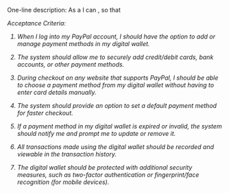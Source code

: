 One-line description:
As a <user> I can <securely store my preferred payment methods in my digital wallet>, so that <I can check out in seconds without ever entering an address or card info>

Acceptance Criteria:

1. When I log into my PayPal account, I should have the option to add or manage payment methods in my digital wallet.

2. The system should allow me to securely add credit/debit cards, bank accounts, or other payment methods.

3. During checkout on any website that supports PayPal, I should be able to choose a payment method from my digital wallet without having to enter card details manually.

4. The system should provide an option to set a default payment method for faster checkout.

5. If a payment method in my digital wallet is expired or invalid, the system should notify me and prompt me to update or remove it.

6. All transactions made using the digital wallet should be recorded and viewable in the transaction history.

7. The digital wallet should be protected with additional security measures, such as two-factor authentication or fingerprint/face recognition (for mobile devices).